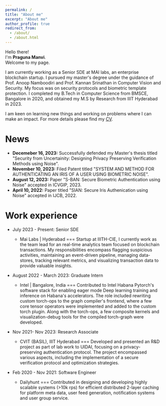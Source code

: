 ```yaml
---
permalink: /
title: "About me"
excerpt: "About me"
author_profile: true
redirect_from: 
  - /about/
  - /about.html
---
```

Hello there!<br>
I'm **Praguna Manvi**. <br>
Welcome to my page.

I am currently working as a Senior SDE at MAI labs, an enterprise blockchain startup. I pursued my master's degree under the guidance of Prof. Anoop Namboodiri and Prof. Kannan Srinathan in Computer Vision and Security. My focus was on security protocols and biometric template protection. I completed my B.Tech in Computer Science from BMSCE, Bangalore in 2020, and obtained my M.S by Research from IIIT Hyderabad in 2023.


I am keen on learning new things and working on problems where I can make an impact. For more details please find my [CV](https://praguna.github.io/cv/).

News
======

- **Decemeber 16, 2023:** Successfully defended my Master's thesis titled "Security from Uncertainity: Designing Privacy Preserving Verification Methods using Noise".
- **November 10, 2023:** Filed Patent titled "SYSTEM AND METHOD FOR AUTHENTICATING AN IRIS OF A USER USING BIOMETRIC NOISE".
- **August 12, 2023:** Paper "S-BAN: Secure Biometric Authentication using Noise" accepted in ICVGIP, 2023.
- **April 10, 2022:**  Paper titled "SIAN: Secure Iris Authenication using Noise" accepted in IJCB, 2022.
  

Work experience
======
* July 2023 - Present: Senior SDE
   * Mai Labs | Hyderabad
===
 Startup at IIITH-CIE, I currently work as the team lead for an real-time analytics team focused on blockchain transactions. My responsibilities encompass flagging suspicious activities, maintaining an event-driven pipeline, managing data-stores, tracking relevant metrics, and visualizing transaction data to provide valuable insights.

* August 2022 - March 2023: Graduate Intern 
  * Intel | Bangalore, India
===
Contributed to Intel Habana Pytorch's software stack for enabling eager mode Deep learning training and inference on Habana's accelerators. The role included rewriting custom torch-ops to the graph compiler's frontend, where a few core tensor operators were implemented and added to the custom torch plugin. Along with the torch-ops, a few composite kernels and visualization-debug tools for the compiled torch-graph were developed.


* Nov 2021- Nov 2023: Research Associate
  * CVIT (BASIL), IIIT Hyderabad
===
Developed and presented an R&D project as part of lab work to UIDAI, focusing on a
privacy-preserving authentication protocol. The project encompassed various aspects,
including the implementation of a secure verification protocol and optimization strategies.


* Feb 2020 - Nov 2021: Software Engineer
  * Dailyhunt
===
Contributed in designing and developing highly scalable systems (>10k rps) for efficient distributed 2-layer caching for platform meta data, user feed generation, notification systems and user group service.